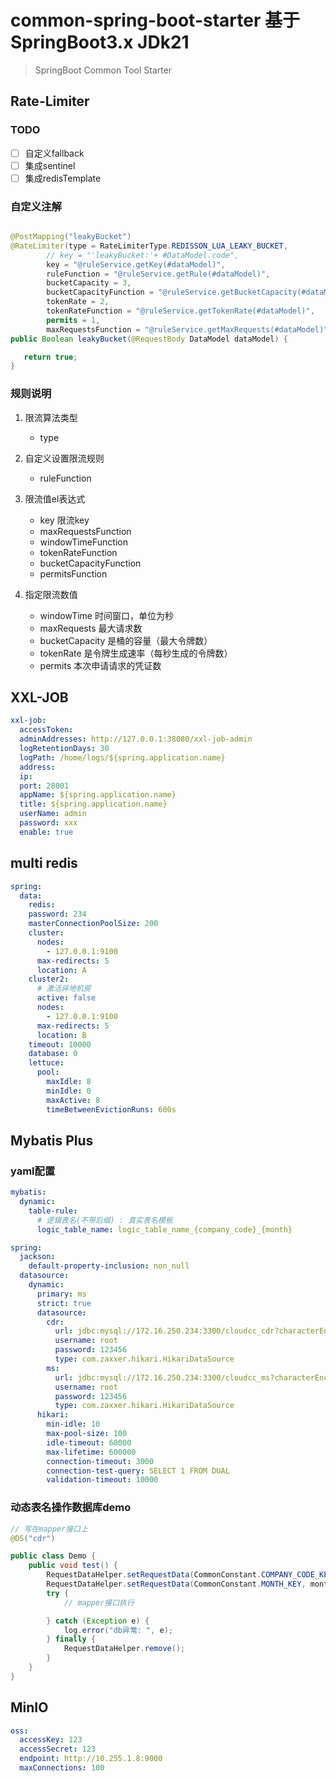 # common-spring-boot-starter 基于SpringBoot3.x JDk21

> SpringBoot Common Tool Starter

## Rate-Limiter

### TODO

- [ ] 自定义fallback
- [ ] 集成sentinel
- [ ] 集成redisTemplate

### 自定义注解

```java

@PostMapping("leakyBucket")
@RateLimiter(type = RateLimiterType.REDISSON_LUA_LEAKY_BUCKET,
        // key = "'leakyBucket:'+ #DataModel.code",
        key = "@ruleService.getKey(#dataModel)",
        ruleFunction = "@ruleService.getRule(#dataModel)",
        bucketCapacity = 3,
        bucketCapacityFunction = "@ruleService.getBucketCapacity(#dataModel)",
        tokenRate = 2,
        tokenRateFunction = "@ruleService.getTokenRate(#dataModel)",
        permits = 1,
        maxRequestsFunction = "@ruleService.getMaxRequests(#dataModel)")
public Boolean leakyBucket(@RequestBody DataModel dataModel) {

   return true;
}
```

### 规则说明

1. 限流算法类型
   - type

2. 自定义设置限流规则
   - ruleFunction

3. 限流值el表达式
   - key 限流key
   - maxRequestsFunction
   - windowTimeFunction
   - tokenRateFunction
   - bucketCapacityFunction
   - permitsFunction

4. 指定限流数值
   - windowTime 时间窗口，单位为秒
   - maxRequests 最大请求数
   - bucketCapacity 是桶的容量（最大令牌数）
   - tokenRate 是令牌生成速率（每秒生成的令牌数）
   - permits 本次申请请求的凭证数

## XXL-JOB

```yaml
xxl-job:
  accessToken:
  adminAddresses: http://127.0.0.1:38080/xxl-job-admin
  logRetentionDays: 30
  logPath: /home/logs/${spring.application.name}
  address:
  ip:
  port: 28001
  appName: ${spring.application.name}
  title: ${spring.application.name}
  userName: admin
  password: xxx
  enable: true
```

## multi redis

```yaml
spring:
  data:
    redis:
    password: 234
    masterConnectionPoolSize: 200
    cluster:
      nodes:
        - 127.0.0.1:9100
      max-redirects: 5
      location: A
    cluster2:
      # 激活异地机房
      active: false
      nodes:
        - 127.0.0.1:9100
      max-redirects: 5
      location: B
    timeout: 10000
    database: 0
    lettuce:
      pool:
        maxIdle: 8
        minIdle: 0
        maxActive: 8
        timeBetweenEvictionRuns: 600s
```

## Mybatis Plus

### yaml配置

```yaml
mybatis:
  dynamic:
    table-rule:
      # 逻辑表名(不带后缀) : 真实表名模板
      logic_table_name: logic_table_name_{company_code}_{month}

spring:
  jackson:
    default-property-inclusion: non_null
  datasource:
    dynamic:
      primary: ms
      strict: true
      datasource:
        cdr:
          url: jdbc:mysql://172.16.250.234:3300/cloudcc_cdr?characterEncoding=UTF-8&useUnicode=true&useSSL=false&tinyInt1isBit=false&allowPublicKeyRetrieval=true&serverTimezone=Asia/Shanghai&rewriteBatchedStatements=true
          username: root
          password: 123456
          type: com.zaxxer.hikari.HikariDataSource
        ms:
          url: jdbc:mysql://172.16.250.234:3300/cloudcc_ms?characterEncoding=UTF-8&useUnicode=true&useSSL=false&tinyInt1isBit=false&allowPublicKeyRetrieval=true&serverTimezone=Asia/Shanghai&rewriteBatchedStatements=true
          username: root
          password: 123456
          type: com.zaxxer.hikari.HikariDataSource
      hikari:
        min-idle: 10
        max-pool-size: 100
        idle-timeout: 60000
        max-lifetime: 600000
        connection-timeout: 3000
        connection-test-query: SELECT 1 FROM DUAL
        validation-timeout: 10000
```

### 动态表名操作数据库demo

```java
// 写在mapper接口上
@DS("cdr")  
```

```java
public class Demo {
    public void test() {
        RequestDataHelper.setRequestData(CommonConstant.COMPANY_CODE_KEY, extStatusLog.getCompanyCode());
        RequestDataHelper.setRequestData(CommonConstant.MONTH_KEY, month);
        try {
            // mapper接口执行

        } catch (Exception e) {
            log.error("db异常: ", e);
        } finally {
            RequestDataHelper.remove();
        }
    }
}
```

## MinIO

```yaml
oss:
  accessKey: 123
  accessSecret: 123
  endpoint: http://10.255.1.8:9000
  maxConnections: 100
```
